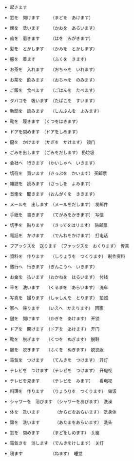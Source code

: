 ﻿- 起きます
- 窓を　開けます　　　（まどを　あけます）

- 顔を　洗います　　　（かおを　あらいます）
- 歯を　磨きます　　　（はを　みがきます）
- 髪を　とかします　　（かみを　とかします）
- 服を　着ます　　　　（ふくを　きます）

- お茶を　入れます　　（おちゃを　いれます）
- お茶を　飲みます　　（おちゃを　のみます）
- ご飯を　食べます　　（ごはんを　たべます）
- タバコを　吸います　（たばこを　すいます）
- 新聞を　読みます　　（しんぶんを　よみます）

- 靴を　履きます　（くつをはきます）
- ドアを閉めます　（ドアをしめます）
- 鍵を　かけます　（かぎを　かけます）　锁门
- ごみを出します　（ごみをだします）    扔垃圾

- 会社へ　行きます　（かいしゃへ　いきます）
- 切符を　買います　（きっぷを　かいます）  买邮票
- 雑誌を　読みます　（ざっしを　よみます）
- 音楽を　聞きます　（おんがくを　ききます）

- メールを　出します　（メールをだします）　发邮件
- 手紙を　書きます　　（てがみをかきます）　写信
- 切手を　貼ります　　（きってをはリます）　贴邮票
- 電話を　かけます　　（でんわをかけます）　打电话
- フアックスを　送ります　（ファックスを　おくります）　传真
- 資料を　作ります　　（しりょうを　つくります）　制作资料

- 銀行へ　行きます　（ぎんこうへ　いきます）
- お金を　払います　（おかねを　はらいます）　付钱
- 車を　洗います　　（くるまを　あらいます）　洗车
- 写真を　撮ります　（しゃしんを　とります）　拍照
- 家へ　帰ります　　（いえへ　かえります）　回家
- 鍵を　開けます　　（かぎを　あけます）　开锁
- ドアを　開けます　（ドアを　あけます）　开门
- 靴を　脱ぎます　　（くつを　ぬぎます）　脱鞋　
- 服を　脱ぎます　　（ふくを　ぬぎます）　脱衣服

- 電気を　つけます　　（てんきを　つけます）　开灯
- テレビを　つけます　（テレビを　つけます）　开电视
- テレビを見ます　　　（テレビを　みます）　　看电视
- 料理を　作ります　　（りょうりを　つくります）　做饭

- シャワーを　浴びます　（シャワーをあびます）　洗澡
- 体を　洗います　　　　（からだをあらいます）　洗身体
- 頭を　洗います　　　　（あたまをあらいます）　洗头

- 窓を　閉めます　　　（まどをしめます）　关窗
- 電気きを　消します　（でんきをけします）　关灯
- 寝ます　　　　　　　（ねます）　睡觉


 
　　
